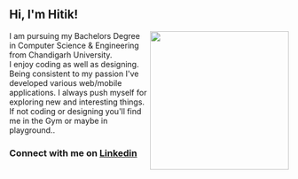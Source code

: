 ## Hi, I'm Hitik!

<img align='right' src="https://media.giphy.com/media/yU0vrGBTI6TKg/giphy.gif" width="250">

I am pursuing my Bachelors Degree in Computer Science & Engineering from Chandigarh University.<br>
I enjoy coding as well as designing.
Being consistent to my passion I've developed various web/mobile applications. I always push myself for exploring new and interesting things. <br>
If not coding or designing you'll find me in the Gym or maybe in playground.. <br>


<h3> Connect with me on <a href="https://www.linkedin.com/in/hitik-saini-042691193/">Linkedin</a> </h3>


